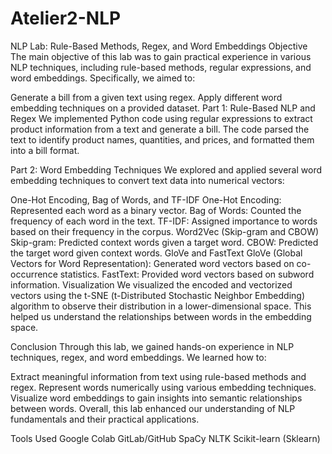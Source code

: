 # Atelier2-NLP

NLP Lab: Rule-Based Methods, Regex, and Word Embeddings
Objective
The main objective of this lab was to gain practical experience in various NLP techniques, including rule-based methods, regular expressions, and word embeddings. Specifically, we aimed to:

Generate a bill from a given text using regex.
Apply different word embedding techniques on a provided dataset.
Part 1: Rule-Based NLP and Regex
We implemented Python code using regular expressions to extract product information from a text and generate a bill. The code parsed the text to identify product names, quantities, and prices, and formatted them into a bill format.

Part 2: Word Embedding Techniques
We explored and applied several word embedding techniques to convert text data into numerical vectors:

One-Hot Encoding, Bag of Words, and TF-IDF
One-Hot Encoding: Represented each word as a binary vector.
Bag of Words: Counted the frequency of each word in the text.
TF-IDF: Assigned importance to words based on their frequency in the corpus.
Word2Vec (Skip-gram and CBOW)
Skip-gram: Predicted context words given a target word.
CBOW: Predicted the target word given context words.
GloVe and FastText
GloVe (Global Vectors for Word Representation): Generated word vectors based on co-occurrence statistics.
FastText: Provided word vectors based on subword information.
Visualization
We visualized the encoded and vectorized vectors using the t-SNE (t-Distributed Stochastic Neighbor Embedding) algorithm to observe their distribution in a lower-dimensional space. This helped us understand the relationships between words in the embedding space.

Conclusion
Through this lab, we gained hands-on experience in NLP techniques, regex, and word embeddings. We learned how to:

Extract meaningful information from text using rule-based methods and regex.
Represent words numerically using various embedding techniques.
Visualize word embeddings to gain insights into semantic relationships between words.
Overall, this lab enhanced our understanding of NLP fundamentals and their practical applications.

Tools Used
Google Colab
GitLab/GitHub
SpaCy
NLTK
Scikit-learn (Sklearn)
